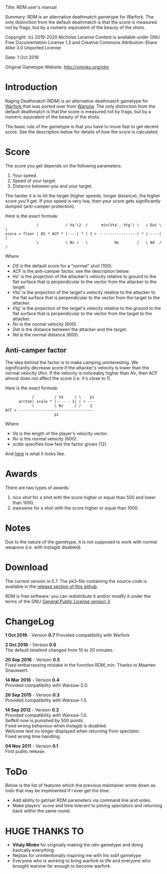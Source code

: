 Title:      RDM user's manual

Summary:    RDM is an alternative deathmatch gametype for Warfork.  The only
            distinction from the default deathmatch is that the score is
            measured not by frags, but by a numeric equivalent of the beauty
            of the shots.

Copyright:  (c) 2019-2020 Nicholas Laramie
            Content is available under GNU Free Documentation License 1.3 and
            Creative Commons Attribution-Share Alike 3.0 Unported License

Date:       1 Oct 2019

Original Gametype Website:        http://vminko.org/rdm


Introduction
============

Raging Deathmatch (RDM) is an alternative deathmatch gametype for
[Warfork] that was ported over from [Warsow]. The only distinction from the default deathmatch is that the
score is measured not by frags, but by a numeric equivalent of the beauty of
the shots.

The basic rule of the gametype is that you have to move fast to get decent
score. See the description below for details of how the score is calculated.


Score
=====

The score you get depends on the following parameters:

1. Your speed.
2. Speed of your target.
3. Distance between you and your target.

The harder it is to hit the target (higher speeds, longer distance), the higher
score you'll get. If your speed is very low, then your score gets significantly
dumped (anti-camper protection).

Here is the exact formula:

                  /            / Va'\2  /      min(Vta', Vtg') \   / Dat \ \
    score = floor | DS * ACF * |----| * | 1 + -----------------| * |-----| |
                  \            \ Nv /   \            Nv        /   \ Nd  / /

Where

* *DS* is the default score for a "normal" shot (100).
* *ACF* is the anti-camper factor, see the description below.
* *Va'* is the projection of the attacker's velocity relative to ground to
  the flat surface that is perpendicular to the vector from the attacker
  to the target.
* *Vta'* is the projection of the target's velocity relative to the attacker to
  the flat surface that is perpendicular to the vector from the target to the
  attacker.
* *Vtg'* is the projection of the target's velocity relative to the ground to
  the flat surface that is perpendicular to the vector from the target to the
  attacker.
* *Nv* is the normal velocity (600).
* *Dat* is the distance between the attacker and the target.
* *Nd* is the normal distance (800).

Anti-camper factor
------------------

The idea behind the factor is to make camping uninteresting. We significantly
decrease score if the attacker's velocity is lower than the normal velocity
(*Nv*). If the velocity is noticeably higher than *Nv*, then ACF almost does
not affect the score (i.e. it's close to 1).

Here is the exact formula:

                /         / Va     \ \    pi 
          arctan| scale * |---- - 1| | + ---  
                \         \ Nv     / /    2  
    ACF = ----------------------------------
                          pi

Where

* *Va* is the length of the player's velocity vector.
* *Nv* is the normal velocity (600).
* *scale* specifies how fast the factor grows (12).

And [here][acf_plot] is what it looks like.


Awards
======

There are two types of awards:

1. *nice shot* for a shot with the score higher or equal than 500 and lower
   than 1000;
2. *awesome* for a shot with the score higher or equal than 1000.


Notes
=====

Due to the nature of the gametype, it is not supposed to work with normal
weapons (i.e. with Instagib disabled).


Download
========

The current version is 0.7. The pk3-file containing the source code is
available in the [release section of this github].

RDM is free software: you can redistribute it and/or modify it under the
terms of the GNU [General Public License version 3][gpl3].


ChangeLog
=========

__1 Oct 2019__ - Version __0.7__
  Provided compatibility with Warfork

__2 Oct 2016__ - Version __0.6__  
  The default timelimit changed from 10 to 20 minutes.

__20 Sep 2016__ - Version __0.5__  
  Fixed embarrassing mistake in the function RDM_min. Thanks to Maarten
  Snauwaert. 

__14 Mar 2016__ - Version __0.4__  
  Provided compatibility with Warsow-2.0.  

__26 Sep 2015__ - Version __0.3__  
  Provided compatibility with Warsow-1.5.  

__14 Sep 2012__ - Version __0.2__  
  Provided compatibility with Warsow-1.0.  
  Selfkill now is punished by 500 points.  
  Fixed wrong behaviour when Instagib is disabled.  
  Welcome text no longer displayed when returning from spectator.  
  Fixed wrong time handling.

__04 Nov 2011__ - Version __0.1__  
  First public release.


ToDo
====

Below is the list of features which the previous maintainer wrote down as todo that may be implimented if I ever get the time.

* Add ability to get/set RDM parameters via command line and votes. 
* Make players' score and time tolerant to joining spectators and returning
  back within the same round.


HUGE THANKS TO
===
* __Vitaly Minko__ for originally making the rdm gametype and doing basically everything
* Neptas for unintentionally inspiring me with his ssbf gametype
* Everyone who is working to bring warfork to life and everyone who brought warsow far enough to become warfork

[release section of this github]: https://github.com/catmagi/rdm-warfork/releases
[Warfork]: http://warfork.com/
[Warsow]: http://www.warsow.net/
[acf_plot]: http://www.wolframalpha.com/input/?i=plot+%28atan%2812*%28x-1%29%29%2Bpi%2F2%29%2Fpi+from+x%3D0+to+4
[dnld_curr]: /storage/rdm/rdm_06.pk3
[dnld_old]: /storage/rdm/
[gpl3]: http://www.gnu.org/licenses/gpl.html
